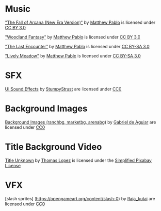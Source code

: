 # Music
["The Fall of Arcana (New Era Version)"](https://opengameart.org/content/the-fall-of-arcana-new-era-version) by [Matthew Pablo](https://matthewpablo.com/) is licensed under [CC BY 3.0](https://creativecommons.org/licenses/by/3.0/)

["Woodland Fantasy"](https://opengameart.org/content/woodland-fantasy) by [Matthew Pablo](https://matthewpablo.com/) is licensed under [CC BY 3.0](https://creativecommons.org/licenses/by-sa/3.0/)

["The Last Encounter"](https://opengameart.org/content/rpg-battle-theme-the-last-encounter-0) by [Matthew Pablo](https://matthewpablo.com/) is licensed under [CC BY-SA 3.0](https://creativecommons.org/licenses/by/3.0/)

["Lively Meadow"](https://opengameart.org/content/lively-meadow-victory-fanfare-and-song) by [Matthew Pablo](https://matthewpablo.com/) is licensed under [CC BY-SA 3.0](https://creativecommons.org/licenses/by/3.0/)

# SFX
[UI Sound Effects](https://opengameart.org/content/ui-sounds) by [StumpyStrust](https://opengameart.org/users/stumpystrust) are licensed under [CC0](https://creativecommons.org/publicdomain/zero/1.0/)

# Background Images
[Background Images (ranchbg, marketbg, arenabg)](https://opengameart.org/content/backgrounds-3) by [Gabriel de Aguiar](https://opengameart.org/users/nidhoggn) are licensed under [CC0](https://creativecommons.org/publicdomain/zero/1.0/)

# Title Background Video
[Title Unknown](https://pixabay.com/videos/loops-motion-loops-motion-moving-12529/) by [Thomas Lopez](https://pixabay.com/users/tommyclopez-5456791) is licensed under the [Simplified Pixabay License](https://pixabay.com/service/license/)

# VFX
[slash sprites] (https://opengameart.org/content/slash-0) by [Raja_kutai](https://opengameart.org/users/rajakutai) are licensed under [CC0](https://creativecommons.org/publicdomain/zero/1.0/)